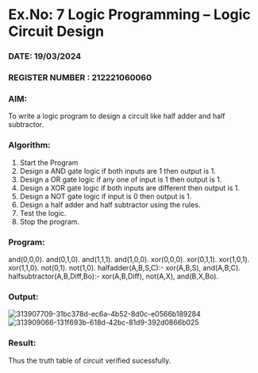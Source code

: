 # Ex.No: 7  Logic Programming –  Logic Circuit Design
### DATE: 19/03/2024                                                                           
### REGISTER NUMBER : 212221060060
### AIM: 
To write a logic program to design a circuit like half adder and half subtractor.
###  Algorithm:
1. Start the Program
2. Design a AND gate logic if both inputs are 1 then output is 1.
3. Design a OR gate logic if any one of input is 1 then output is 1.
4. Design a XOR gate logic if both inputs are different then output is 1.
5. Design a NOT gate logic if input is 0 then output is 1.
6. Design a half adder and half subtractor using the rules.
7. Test the logic.
8. Stop the program.

### Program:

and(0,0,0).
and(0,1,0).
and(1,1,1).
and(1,0,0).
xor(0,0,0).
xor(0,1,1).
xor(1,0,1).
xor(1,1,0).
not(0,1).
not(1,0).
halfadder(A,B,S,C):-
    xor(A,B,S),
    and(A,B,C).
halfsubtractor(A,B,Diff,Bo):-
    xor(A,B,Diff),
    not(A,X),
    and(B,X,Bo).

### Output:
![313907709-31bc378d-ec6a-4b52-8d0c-e0566b189284](https://github.com/YugendarM/AI_Lab_2023-24/assets/119681539/658063e1-a577-4d49-878e-df8b1e0a0d56)
![313909066-131f693b-618d-42bc-81d9-392d0866b025](https://github.com/YugendarM/AI_Lab_2023-24/assets/119681539/465cb059-40e4-4ad1-b890-4097578fb02e)



### Result:
Thus the truth table of circuit verified sucessfully.
